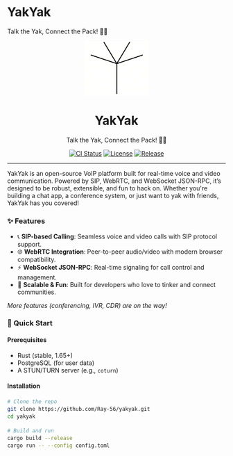 # YakYak

Talk the Yak, Connect the Pack! 🦬📞

<p align="center">
  <img src="./assets/images/logo.png" alt="YakYak Logo" width="150"/>
</p>

<h1 align="center">YakYak</h1>
<p align="center">Talk the Yak, Connect the Pack! 🦬📞</p>

<p align="center">
  <a href="https://github.com/Ray-56/yakyak/actions"><img src="https://img.shields.io/github/workflow/status/Ray-56/yakyak/CI?label=CI" alt="CI Status"></a>
  <a href="https://github.com/Ray-56/yakyak/blob/main/LICENSE"><img src="https://img.shields.io/github/license/Ray-56/yakyak" alt="License"></a>
  <a href="https://github.com/Ray-56/yakyak/releases"><img src="https://img.shields.io/github/v/release/Ray-56/yakyak" alt="Release"></a>
</p>

---

YakYak is an open-source VoIP platform built for real-time voice and video communication. Powered by SIP, WebRTC, and WebSocket JSON-RPC, it’s designed to be robust, extensible, and fun to hack on. Whether you're building a chat app, a conference system, or just want to yak with friends, YakYak has you covered!

### ✨ Features

- 📞 **SIP-based Calling**: Seamless voice and video calls with SIP protocol support.
- 🌐 **WebRTC Integration**: Peer-to-peer audio/video with modern browser compatibility.
- ⚡ **WebSocket JSON-RPC**: Real-time signaling for call control and management.
- 🦬 **Scalable & Fun**: Built for developers who love to tinker and connect communities.

_More features (conferencing, IVR, CDR) are on the way!_

### 🚀 Quick Start

#### Prerequisites

- Rust (stable, 1.65+)
- PostgreSQL (for user data)
- A STUN/TURN server (e.g., `coturn`)

#### Installation

```bash
# Clone the repo
git clone https://github.com/Ray-56/yakyak.git
cd yakyak

# Build and run
cargo build --release
cargo run -- --config config.toml
```
